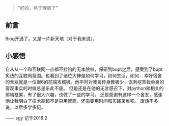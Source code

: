 > "好的，终于理顺了"


## 前言

Blog开通了，又是一片新天地（对于我来说）。

## 小感悟
自从从一个和互联网一点都不挂钩的无本院校，保研到bupt之后，感受到了bupt炙热的互联网氛围。也看到了诸位大神是如何学习，如何生活，如何...
幸好宿舍的舍友就是一位很6的前端攻城狮。他平时对我言传身教极少，讽刺挖苦我单身的客观事实的时候总是乐此不疲。
但是还是在他的无言感召下，对python和相关的前端框架，有了很大兴趣，也做了一些的学习。
还是感谢有这样一个舍友，感谢他让我明白了技术高超不是只用智商，还需要用时间和实践来堆积。
废话不多说，以后多学多记。

—— sgy 记于2018.2